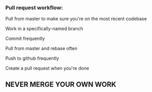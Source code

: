 ### Pull request workflow: 

Pull from master to make sure you're on the most recent codebase

Work in a specifically-named branch

Commit frequently

Pull from master and rebase often

Push to github frequently

Create a pull request when you're done

## NEVER MERGE YOUR OWN WORK

